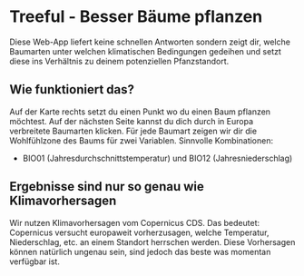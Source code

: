 # Treeful - Besser Bäume pflanzen

Diese Web-App liefert keine schnellen Antworten sondern zeigt dir, welche Baumarten unter welchen klimatischen Bedingungen gedeihen und setzt diese ins Verhältnis zu deinem potenziellen Pfanzstandort. 

## Wie funktioniert das?

Auf der Karte rechts setzt du einen Punkt wo du einen Baum pflanzen möchtest. Auf der nächsten Seite kannst du dich durch in Europa verbreitete Baumarten klicken. Für jede Baumart zeigen wir dir die Wohlfühlzone des Baums für zwei Variablen. Sinnvolle Kombinationen:
* BIO01 (Jahresdurchschnittstemperatur) und BIO12 (Jahresniederschlag)

## Ergebnisse sind nur so genau wie Klimavorhersagen

Wir nutzen Klimavorhersagen vom Copernicus CDS. Das bedeutet: Copernicus versucht europaweit vorherzusagen, welche Temperatur, Niederschlag, etc. an einem Standort herrschen werden. Diese Vorhersagen können natürlich ungenau sein, sind jedoch das beste was momentan verfügbar ist. 

